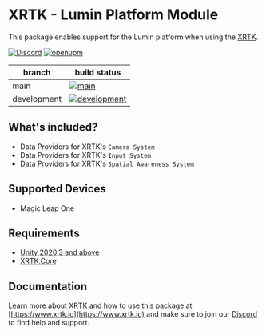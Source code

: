 # XRTK - Lumin Platform Module

This package enables support for the Lumin platform when using the [XRTK](https://github.com/XRTK/XRTK-Core).

[![Discord](https://img.shields.io/discord/597064584980987924.svg?label=&logo=discord&logoColor=ffffff&color=7389D8&labelColor=6A7EC2)](https://discord.gg/7DR6QJE)
[![openupm](https://img.shields.io/npm/v/com.xrtk.lumin?label=openupm&registry_uri=https://package.openupm.com)](https://openupm.com/packages/com.xrtk.lumin/)

| branch | build status |
| --- | --- |
| main | [![main](https://github.com/XRTK/com.xrtk.lumin/actions/workflows/build.yml/badge.svg?branch=main)](https://github.com/XRTK/com.xrtk.lumin/actions/workflows/build.yml) |
| development | [![development](https://github.com/XRTK/com.xrtk.lumin/actions/workflows/build.yml/badge.svg?branch=development)](https://github.com/XRTK/com.xrtk.lumin/actions/workflows/build.yml) |

## What's included?

- Data Providers for XRTK's `Camera System`
- Data Providers for XRTK's `Input System`
- Data Providers for XRTK's `Spatial Awareness System`

## Supported Devices

- Magic Leap One

## Requirements

- [Unity 2020.3 and above](https://unity.com/)
- [XRTK.Core](https://github.com/XRTK/com.xrtk.core)

## Documentation

Learn more about XRTK and how to use this package at [https://www.xrtk.io](https://www.xrtk.io) and make sure
to join our [Discord](https://discord.gg/7DR6QJE) to find help and support.